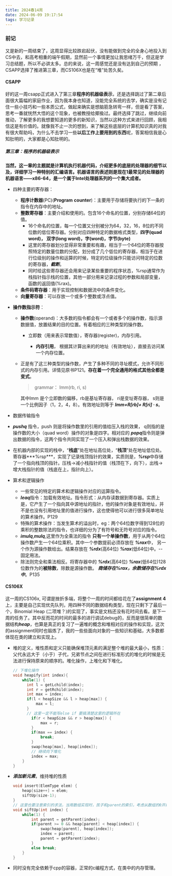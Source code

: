 ```yaml
---
title: 2024春14周
date: 2024-06-09 19:17:54
tags: 学习记录
---
```


### 前记

又是新的一周结束了，这周显得比较跌宕起伏，没有能做到完全的全身心地投入到CS中去，和高考相重的端午假期，显然前一个事情更加让我思绪万千，但这是学习总结题，所以不必讲太多。总的来说，这一周感觉还是没有达到自己的预期 ，CSAPP选择了推进第三章，而CS106X也是在“堆”处苦久矣。

#### CSAPP

好的这一周csapp正式进入了第三章**程序的机器级表示**，还是选择跳过了第二章后面很大篇幅的家庭作业，因为我本身也知道，没能完全系统的去学，确实是没有记住一些小技巧和一些本质公式，做起来确实是想脑筋急转弯一样，但是看了答案，思考一番就恍然大悟的这个现象，也被教授给揶揄过。最终选择了跳过，继续向前推动，了解更多的我想要知道的更多的新知识，当然以这种方式来进行回顾，我相信这是有价值的。就像我不止一次的想到，来了解这些底层的计算机知识真的对我有很大帮助吗，为什么不去学习一些**以后工作上要用到的东西**呢，答案相信我是心知肚明的，大家都是心知肚明的。

##### 第三章：程序的机器级表示

**当然，这一章的主题就是计算机执行机器代码，介绍更多的底层的处理器的细节以及，详细学习一种特别的汇编语言。机器语言的表述则是现在1最常见的处理器的机器语言——x86-64，是一个属于Intel处理器系列的一个集大成者。**

- 四种主要的寄存器：

  - **程序计数器**(PC)(**Program** **counter**)：主要用于存储将要执行的下一条的指令在内存中的地址。
  - **整数寄存器**：主要介绍和使用的。包含16个命名的位置，分别存储64位的值。
    - 16个命名的位置，每一个位置又分别被分为64，32，16，8位的不同位数的低位寄存器。分别对应四种特定的数据格式类型，**四字(quad word)， 双字(long word)，字(word)，字节(byte)**
    - 这里的寄存器划分显得非常重要和有趣，相当于一个64位的寄存器按照特定的数量位数的分配，划分成了几个低位的寄存器，相当于在进行位级别的操作和运算的时候，特定的位级操作只能访问特定的位数的寄存器，***截断***。
    - 同时给这些寄存器还会用来记录某些重要的程序状态，%rsp通常作为栈指针指示栈的位置，其他一部分用来记录过程的参数和局部变量，函数的返回值(%rax)。
  - **条件码寄存器**：用于实现控制和数据流中的条件变化。
  - **向量寄存器**：可以存放一个或多个整数或浮点值。

- **操作数指示符**：

  - **操作数**(operand)：大多数的指令都会有一个或者多个的操作数，指示源数据值，放置结果的目的位置。有着相应的三种类型的操作数。

    - 立即数（用来表示常数值），寄存器(register)，内存引用。

      - **内存引用**， 根据其计算出来的的地址（有效地址），直接去访问某一个内存位置。
      
    
  - 正是有了这三种类型的操作数，产生了多种不同的寻址模式，允许不同形式的内存引用。详情见原书P121。**存在着一个完全通用的格式其他全都是变式**。
  
    > ​	grammar： Imm(rb, ri, s)  
  
    其中Imm 是个立即数的偏移，rb是基址寄存器， ri是变址寄存器， s则是一个比例因子（1，2，4，8）。有效地址则等于 ***Imm+R[rb]+ R[ri] · s***。
  
-  数据传输指令

  - ***pushq*** 指令，push 则是将操作数里的引用的值给压入栈的效果， q则指的是操作数的大小（quad word）操作的对象是四字。相对应的 ***popq***指令则是弹出数据的指令，这两个指令共同实现了一个压入和弹出栈数据的效果。
  - 在机器内部的实现的栈中，“**栈底**”处在地址高位处，“**栈顶**”处在地址低位处。寄存器***%rsp***，实现了记录栈顶指针的效果，实质则是，***%rsp***中存储了一个指向栈顶的指针。压栈->减小栈指针的值（栈顶在下，向下），出栈->增大栈指针的值（栈底在上，指针向上）。

- 算术和逻辑操作

  - 一些常见的特定的算术和逻辑操作对应的运算指令。
  - ***leaq***指令：加载有效地址。指令形式：从内存读数据到寄存器。实质上是，它产生了一个指向其中源地址的指针，他的操作对象是有效地址，并不是也没有引用地址里的值进行操作，这也使得他可以进行很多简单地址的算术操作。P129
  - 特殊的算术操作：当发生算术的溢出时，eg：两个64位数字得到128位的乘积的整数除法的指令，也详细的分为了有符号和无符号对应的指令。
  - ***imulq***,***mulq***,这里作为全乘法的指令 **只有一个单操作数**，用于从两个64位操作数产生一个64位乘积。其中一个参数提前必须存放在 ***%rax***中， 另一个作为源操作数给出。结果存放在 ***%rdx***(高64位) ***%rax***(低64位)中。--固定用法。
  - 除法则完全和乘法相反。将寄存器中的 ***%rdx***(高64位) ***%rax***(低64位)128位数作为的**被除数**，除数是源操作数。 ***商储存在%rax，余数储存在%rdx中***。P135




#### CS106X

这一周的CS106x, 可谓是挫折多端，将整个一周的时间都给花在了**assignment** **4**上，主要是自己实现优先队列，用四种不同的数据结构类型，现在只剩下了最后一个，Binomial Heap (二项堆？)的实现了，事实是文档还没有花时间去看。是下一周的任务了。其中反而花的时间的最多的进行调试debug的，反而是很简单的数据结构***heap***，也算是真正的复习了一遍堆的概念和堆相对应的操作和实现，这次的assignment同时也锻炼了，我的一些些面向对象的一些知识和基础，大多数都体现在类的建立和实现上。

- 堆的定义，堆性质和定义只能确保堆顶元素的满足整个堆的最大最小，性质：父代永远大于（小于）子代，兄弟节点之间在进行标准形式的堆化的时候是无法进行保持原来的顺序的。堆化操作，上堆化和下堆化。
	
  ```c++
  // 下堆化操作
  void heapify(int index){
      while(1) {
      	int l = getLchild(index);
      	int r = getRchild(index);
      	int max = index;
      	if(l < heapSize && l > heap[max]) {
      		max = l;
      	} 
      	// 这里一定不能写else if 要搞清楚这里的逻辑所在
          if(r < heapSize && r > heap[max]) {
              max = r;
          }
          if(max == index) {
              break;
          }
          swap(heap[max], heap[index]);
          // 继续向下堆化
          index = max;
      }
  }
  ```

- ***添加新元素***，维持堆的性质

  ```c++
  void insert(ElemType elem) {
      heap[size++] = elem;
      siftUp(size-1);
  }
  // 这里也要注意索引的求法，当用数组实现时，孩子和parent的索引，考虑从数组的0开始和1开始的不同的情况
  void siftUp(int index) {
      while(1) {
          int parent = getParent(index);
          if(parent >= 0 && heap[parent] < heap[index]) {
              swap(heap[parent], heap[index]);
              index = parent;
              parent = getParent(index);
          }
          else break;
      }
  }
  ```

- 同时没有完全依赖于cpp的容器，正常的c编程方式，在类中的内存管理。
